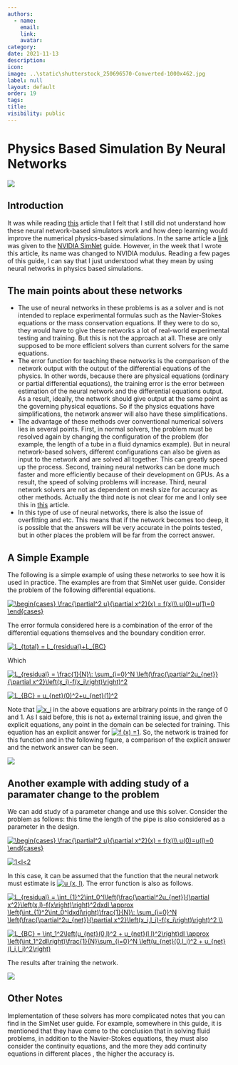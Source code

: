 ```yaml
---
authors:
  - name: 
    email: 
    link:
    avatar: 
category:
date: 2021-11-13
description:
icon:
image: ..\static\shutterstock_250696570-Converted-1000x462.jpg
label: null
layout: default
order: 19
tags:
title:
visibility: public
---
```


# Physics Based Simulation By Neural Networks
![](https://developer-blogs.nvidia.com/wp-content/uploads/2021/11/Modulus-Stack-NVIDIA.jpg)
## Introduction
It was while reading [this](https://developer.nvidia.com/blog/accelerating-product-development-with-physics-informed-neural-networks-and-simnet) article that I felt that I still did not understand how these neural network-based simulators work and how deep learning would improve the numerical physics-based simulations. In the same article a [link](https://docs.nvidia.com/deeplearning/simnet/user-guide/SimNet_v21.06_User_Guide.pdf) was given to the [NVIDIA SimNet](https://developer.nvidia.com/modulus) guide. However, in the week that I wrote this article, its name was changed to NVIDIA modulus. Reading a few pages of this guide, I can say that I just understood what they mean by using neural networks in physics based simulations.

## The main points about these networks
- The use of neural networks in these problems is as a solver and is not intended to replace experimental formulas such as the Navier-Stokes equations or the mass conservation equations. If they were to do so, they would have to give these networks a lot of real-world experimental testing and training. But this is not the approach at all. These are only supposed to be more efficient solvers than current solvers for the same equations.
- The error function for teaching these networks is the comparison of the network output with the output of the differential equations of the physics. In other words, because there are physical equations (ordinary or partial differential equations), the training error is the error between estimation of the neural network and the differential equations output. As a result, ideally, the network should give output at the same point as the governing physical equations. So if the physics equations have simplifications, the network answer will also have these simplifications.
- The advantage of these methods over conventional numerical solvers lies in several points. First, in normal solvers, the problem must be resolved again by changing the configuration of the problem (for example, the length of a tube in a fluid dynamics example). But in neural network-based solvers, different configurations can also be given as input to the network and are solved all together. This can greatly speed up the process. Second, training neural networks can be done much faster and more efficiently because of their development on GPUs. As a result, the speed of solving problems will increase. Third, neural network solvers are not as dependent on mesh size for accuracy as other methods. Actually the third note is not clear for me and I only see this in [this](https://developer.nvidia.com/blog/accelerating-product-development-with-physics-informed-neural-networks-and-simnet) article.
- In this type of use of neural networks, there is also the issue of overfitting and etc. This means that if the network becomes too deep, it is possible that the answers will be very accurate in the points tested, but in other places the problem will be far from the correct answer.

## A Simple Example
The following is a simple example of using these networks to see how it is used in practice. The examples are from that SimNet user guide.
Consider the problem of the following differential equations.

<a href="https://www.codecogs.com/eqnedit.php?latex=\begin{cases}&space;\frac{\partial^2&space;u}{\partial&space;x^2}(x)&space;=&space;f(x)\\&space;u(0)=u(1)=0&space;\end{cases}" target="_blank"><img src="https://latex.codecogs.com/gif.latex?\begin{cases}&space;\frac{\partial^2&space;u}{\partial&space;x^2}(x)&space;=&space;f(x)\\&space;u(0)=u(1)=0&space;\end{cases}" title="\begin{cases} \frac{\partial^2 u}{\partial x^2}(x) = f(x)\\ u(0)=u(1)=0 \end{cases}" /></a>

The error formula considered here is a combination of the error of the differential equations themselves and the boundary condition error.

<a href="https://www.codecogs.com/eqnedit.php?latex=L_{total}&space;=&space;L_{residual}&plus;L_{BC}" target="_blank"><img src="https://latex.codecogs.com/gif.latex?L_{total}&space;=&space;L_{residual}&plus;L_{BC}" title="L_{total} = L_{residual}+L_{BC}" /></a>

Which

<a href="https://www.codecogs.com/eqnedit.php?latex=L_{residual}&space;=&space;\frac{1}{N}\:&space;\sum_{i=0}^N&space;\left(\frac{\partial^2u_{net}}{\partial&space;x^2}\left(x_i)-f(x_i\right)\right)^2" target="_blank"><img src="https://latex.codecogs.com/gif.latex?L_{residual}&space;=&space;\frac{1}{N}\:&space;\sum_{i=0}^N&space;\left(\frac{\partial^2u_{net}}{\partial&space;x^2}\left(x_i)-f(x_i\right)\right)^2" title="L_{residual} = \frac{1}{N}\: \sum_{i=0}^N \left(\frac{\partial^2u_{net}}{\partial x^2}\left(x_i)-f(x_i\right)\right)^2" /></a>

<a href="https://www.codecogs.com/eqnedit.php?latex=L_{BC}&space;=&space;u_{net}(0)^2&plus;u_{net}(1)^2" target="_blank"><img src="https://latex.codecogs.com/gif.latex?L_{BC}&space;=&space;u_{net}(0)^2&plus;u_{net}(1)^2" title="L_{BC} = u_{net}(0)^2+u_{net}(1)^2" /></a>

Note that <a href="https://www.codecogs.com/eqnedit.php?latex=x_i" target="_blank"><img src="https://latex.codecogs.com/gif.latex?x_i" title="x_i" /></a> in the above equations are arbitrary points in the range of 0 and 1. As I said before, this is not aد external training issue, and given the explicit equations, any point in the domain can be selected for training. 
This equation has an explicit answer for <a href="https://www.codecogs.com/eqnedit.php?latex=f&space;(x)&space;=1" target="_blank"><img src="https://latex.codecogs.com/gif.latex?f&space;(x)&space;=1" title="f (x) =1" /></a>. So, the network is trained for this function and in the following figure, a comparison of the explicit answer and the network answer can be seen.

<img src="https://aliamini87.github.io/images/Pasted image 20211105124019.png" style="display: block; margin: auto;" />


## Another example with adding study of a paramater change to the problem
We can add study of a parameter change and use this solver. Consider the problem as follows: this time the length of the pipe is also considered as a parameter in the design.

<a href="https://www.codecogs.com/eqnedit.php?latex=\begin{cases}&space;\frac{\partial^2&space;u}{\partial&space;x^2}(x)&space;=&space;f(x)\\&space;u(0)=u(l)=0&space;\end{cases}" target="_blank"><img src="https://latex.codecogs.com/gif.latex?\begin{cases}&space;\frac{\partial^2&space;u}{\partial&space;x^2}(x)&space;=&space;f(x)\\&space;u(0)=u(l)=0&space;\end{cases}" title="\begin{cases} \frac{\partial^2 u}{\partial x^2}(x) = f(x)\\ u(0)=u(l)=0 \end{cases}" /></a>

<a href="https://www.codecogs.com/eqnedit.php?latex=1<l<2" target="_blank"><img src="https://latex.codecogs.com/gif.latex?1<l<2" title="1<l<2" /></a>

In this case, it can be assumed that the function that the neural network must estimate is <a href="https://www.codecogs.com/eqnedit.php?latex=u&space;(x,&space;l)" target="_blank"><img src="https://latex.codecogs.com/gif.latex?u&space;(x,&space;l)" title="u (x, l)" /></a>. 
The error function is also as follows.

<a href="https://www.codecogs.com/eqnedit.php?latex=L_{residual}&space;=&space;\int_{1}^2\int_0^l\left(\frac{\partial^2u_{net}}{\partial&space;x^2}\left(x,l)-f(x\right)\right)^2dxdl&space;\approx&space;\left(\int_{1}^2\int_0^ldxdl\right)\frac{1}{N}\:&space;\sum_{i=0}^N&space;\left(\frac{\partial^2u_{net}}{\partial&space;x^2}\left(x_i,l_i)-f(x_i\right)\right)^2&space;\\" target="_blank"><img src="https://latex.codecogs.com/gif.latex?L_{residual}&space;=&space;\int_{1}^2\int_0^l\left(\frac{\partial^2u_{net}}{\partial&space;x^2}\left(x,l)-f(x\right)\right)^2dxdl&space;\approx&space;\left(\int_{1}^2\int_0^ldxdl\right)\frac{1}{N}\:&space;\sum_{i=0}^N&space;\left(\frac{\partial^2u_{net}}{\partial&space;x^2}\left(x_i,l_i)-f(x_i\right)\right)^2&space;\\" title="L_{residual} = \int_{1}^2\int_0^l\left(\frac{\partial^2u_{net}}{\partial x^2}\left(x,l)-f(x\right)\right)^2dxdl \approx \left(\int_{1}^2\int_0^ldxdl\right)\frac{1}{N}\: \sum_{i=0}^N \left(\frac{\partial^2u_{net}}{\partial x^2}\left(x_i,l_i)-f(x_i\right)\right)^2 \\" /></a>

<a href="https://www.codecogs.com/eqnedit.php?latex=L_{BC}&space;=&space;\int_1^2\left(u_{net}(0,l)^2&space;&plus;&space;u_{net}(l,l)^2\right)dl&space;\approx&space;\left(\int_1^2dl\right)\frac{1}{N}\sum_{i=0}^N&space;\left(u_{net}(0,l_i)^2&space;&plus;&space;u_{net}(l_i,l_i)^2\right)" target="_blank"><img src="https://latex.codecogs.com/gif.latex?L_{BC}&space;=&space;\int_1^2\left(u_{net}(0,l)^2&space;&plus;&space;u_{net}(l,l)^2\right)dl&space;\approx&space;\left(\int_1^2dl\right)\frac{1}{N}\sum_{i=0}^N&space;\left(u_{net}(0,l_i)^2&space;&plus;&space;u_{net}(l_i,l_i)^2\right)" title="L_{BC} = \int_1^2\left(u_{net}(0,l)^2 + u_{net}(l,l)^2\right)dl \approx \left(\int_1^2dl\right)\frac{1}{N}\sum_{i=0}^N \left(u_{net}(0,l_i)^2 + u_{net}(l_i,l_i)^2\right)" /></a>

The results after training the network.

<img src="https://aliamini87.github.io/images/Pasted image 20211105131715.png" style="display: block; margin: auto;" />


## Other Notes
Implementation of these solvers has more complicated notes that you can find in the SimNet user guide.
For example, somewhere in this guide, it is mentioned that they have come to the conclusion that in solving fluid problems, in addition to the Navier-Stokes equations, they must also consider the continuity equations, and the more they add continuity equations in different places , the higher the accuracy is.

